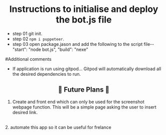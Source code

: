 <h1 align="center">Instructions to initialise and deploy the bot.js file </h1>

- step 01 git init.
- step 02 `npm i puppeteer`.
- step 03 open package.jason and add the following to the script file--
                       "start": "node bot.js",
                       "build": "nexe"

#Additional comments
- If application is run using gitpod... Gitpod will automatically download all the desired dependencies to run.

<h2 align="center">🚀 Future Plans  🚀</h2>

1. Create and front end which can only be used for the screenshot webpage function. This will be a simple page asking the user to insert desired link.
<br>
2. automate this app so it can be useful for frelance
